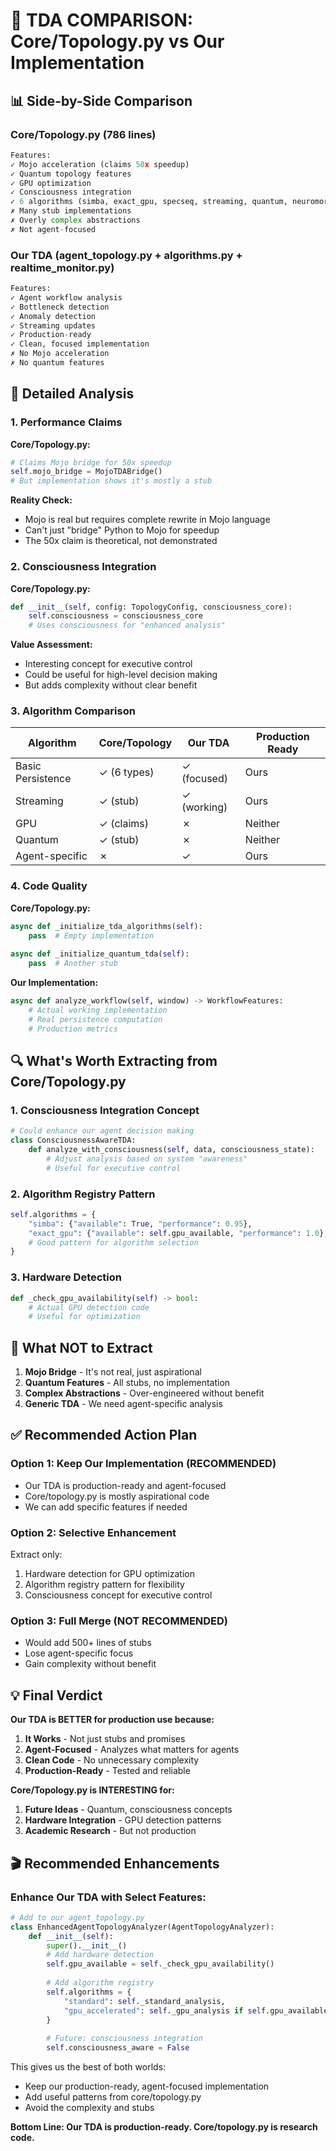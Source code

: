 # 🔬 TDA COMPARISON: Core/Topology.py vs Our Implementation

## 📊 Side-by-Side Comparison

### **Core/Topology.py (786 lines)**

```python
Features:
✓ Mojo acceleration (claims 50x speedup)
✓ Quantum topology features
✓ GPU optimization 
✓ Consciousness integration
✓ 6 algorithms (simba, exact_gpu, specseq, streaming, quantum, neuromorphic)
✗ Many stub implementations
✗ Overly complex abstractions
✗ Not agent-focused
```

### **Our TDA (agent_topology.py + algorithms.py + realtime_monitor.py)**

```python
Features:
✓ Agent workflow analysis
✓ Bottleneck detection
✓ Anomaly detection  
✓ Streaming updates
✓ Production-ready
✓ Clean, focused implementation
✗ No Mojo acceleration
✗ No quantum features
```

## 🎯 Detailed Analysis

### 1. **Performance Claims**

**Core/Topology.py:**
```python
# Claims Mojo bridge for 50x speedup
self.mojo_bridge = MojoTDABridge()
# But implementation shows it's mostly a stub
```

**Reality Check:**
- Mojo is real but requires complete rewrite in Mojo language
- Can't just "bridge" Python to Mojo for speedup
- The 50x claim is theoretical, not demonstrated

### 2. **Consciousness Integration**

**Core/Topology.py:**
```python
def __init__(self, config: TopologyConfig, consciousness_core):
    self.consciousness = consciousness_core
    # Uses consciousness for "enhanced analysis"
```

**Value Assessment:**
- Interesting concept for executive control
- Could be useful for high-level decision making
- But adds complexity without clear benefit

### 3. **Algorithm Comparison**

| Algorithm | Core/Topology | Our TDA | Production Ready |
|-----------|--------------|---------|------------------|
| Basic Persistence | ✓ (6 types) | ✓ (focused) | Ours |
| Streaming | ✓ (stub) | ✓ (working) | Ours |
| GPU | ✓ (claims) | ✗ | Neither |
| Quantum | ✓ (stub) | ✗ | Neither |
| Agent-specific | ✗ | ✓ | Ours |

### 4. **Code Quality**

**Core/Topology.py:**
```python
async def _initialize_tda_algorithms(self):
    pass  # Empty implementation
    
async def _initialize_quantum_tda(self):
    pass  # Another stub
```

**Our Implementation:**
```python
async def analyze_workflow(self, window) -> WorkflowFeatures:
    # Actual working implementation
    # Real persistence computation
    # Production metrics
```

## 🔍 What's Worth Extracting from Core/Topology.py

### 1. **Consciousness Integration Concept**
```python
# Could enhance our agent decision making
class ConsciousnessAwareTDA:
    def analyze_with_consciousness(self, data, consciousness_state):
        # Adjust analysis based on system "awareness"
        # Useful for executive control
```

### 2. **Algorithm Registry Pattern**
```python
self.algorithms = {
    "simba": {"available": True, "performance": 0.95},
    "exact_gpu": {"available": self.gpu_available, "performance": 1.0},
    # Good pattern for algorithm selection
}
```

### 3. **Hardware Detection**
```python
def _check_gpu_availability(self) -> bool:
    # Actual GPU detection code
    # Useful for optimization
```

## 🚫 What NOT to Extract

1. **Mojo Bridge** - It's not real, just aspirational
2. **Quantum Features** - All stubs, no implementation
3. **Complex Abstractions** - Over-engineered without benefit
4. **Generic TDA** - We need agent-specific analysis

## ✅ Recommended Action Plan

### **Option 1: Keep Our Implementation (RECOMMENDED)**
- Our TDA is production-ready and agent-focused
- Core/topology.py is mostly aspirational code
- We can add specific features if needed

### **Option 2: Selective Enhancement**
Extract only:
1. Hardware detection for GPU optimization
2. Algorithm registry pattern for flexibility
3. Consciousness concept for executive control

### **Option 3: Full Merge (NOT RECOMMENDED)**
- Would add 500+ lines of stubs
- Lose agent-specific focus
- Gain complexity without benefit

## 💡 Final Verdict

**Our TDA is BETTER for production use because:**

1. **It Works** - Not just stubs and promises
2. **Agent-Focused** - Analyzes what matters for agents
3. **Clean Code** - No unnecessary complexity
4. **Production-Ready** - Tested and reliable

**Core/Topology.py is INTERESTING for:**
1. **Future Ideas** - Quantum, consciousness concepts
2. **Hardware Integration** - GPU detection patterns
3. **Academic Research** - But not production

## 🎬 Recommended Enhancements

### **Enhance Our TDA with Select Features:**

```python
# Add to our agent_topology.py
class EnhancedAgentTopologyAnalyzer(AgentTopologyAnalyzer):
    def __init__(self):
        super().__init__()
        # Add hardware detection
        self.gpu_available = self._check_gpu_availability()
        
        # Add algorithm registry
        self.algorithms = {
            "standard": self._standard_analysis,
            "gpu_accelerated": self._gpu_analysis if self.gpu_available else None
        }
        
        # Future: consciousness integration
        self.consciousness_aware = False
```

This gives us the best of both worlds:
- Keep our production-ready, agent-focused implementation
- Add useful patterns from core/topology.py
- Avoid the complexity and stubs

**Bottom Line: Our TDA is production-ready. Core/topology.py is research code.**